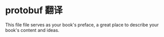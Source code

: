 # protobuf  翻译

This file file serves as your book's preface, a great place to describe your book's content and ideas.

